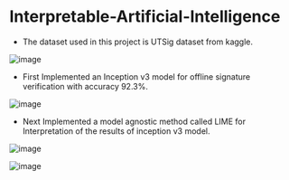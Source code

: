 # Interpretable-Artificial-Intelligence

* The dataset used in this project is UTSig dataset from kaggle.

![image](https://github.com/ashrith-25/Interpretable-Artificial-Intelligence/assets/99070646/179a6cd7-2107-476b-9a03-6f639481522d)

* First Implemented an Inception v3 model for offline signature verification with accuracy 92.3%.

![image](https://github.com/ashrith-25/Interpretable-Artificial-Intelligence/assets/99070646/182f46c1-a422-410f-bda9-5cf17b5b7214)

* Next Implemented a model agnostic method called LIME for Interpretation of the results of inception v3 model.

![image](https://github.com/ashrith-25/Interpretable-Artificial-Intelligence/assets/99070646/d4603510-21d4-477d-85af-a9ae51819fb5)

![image](https://github.com/ashrith-25/Interpretable-Artificial-Intelligence/assets/99070646/dd4f70d7-0169-47c5-bb0c-0bde408a16e6)

